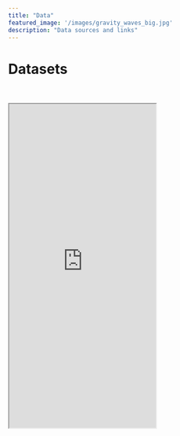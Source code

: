 ```yaml
---
title: "Data"
featured_image: '/images/gravity_waves_big.jpg'
description: "Data sources and links"
---
```

# Datasets

<br />
<br />
<iframe src="https://docs.google.com/spreadsheets/d/e/2PACX-1vQ1LzxUNodZkK7vz1rFpUS7xN6gSGctIcWiICuOn7nPP6F_edDqUB0Hl3sGycMBLSrgobBkz4HNVt5g/pubhtml?widget=true&amp;headers=false" width==500 height=660 ></iframe>
